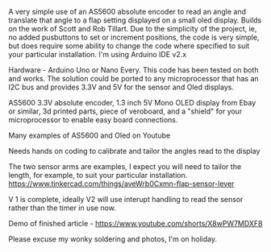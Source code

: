 A very simple use of an AS5600 absolute encoder to read an angle and translate that angle to a flap setting displayed on a small oled display. Builds on the work of Scott and Rob Tillart.
Due to the simplicity of the project, ie, no added pusbuttons to set or increment positions, the code is very simple, but does require some ability to change the code where specified to suit your particular installation. I'm using Arduino IDE v2.x

Hardware - Arduino Uno or Nano Every. This code has been tested on both and works. The solution could be ported to any microprocessor that has an I2C bus and provides 3.3V and 5V for the sensor and Oled displays.

AS5600 3.3V absolute encoder, 1.3 inch 5V Mono OLED display from Ebay or similar, 3d printed parts, piece of veroboard, and a "shield" for your microprocessor to enable easy board connections.

Many examples of AS5600 and Oled on Youtube

Needs hands on coding to calibrate and tailor the angles read to the display

The two sensor arms are examples, I expect you will need to tailor the length, for example, to suit your particular installation.
https://www.tinkercad.com/things/aveWrb0Cxmn-flap-sensor-lever

V 1 is complete, ideally V2 will use interupt handling to read the sensor rather than the timer in use now.

Demo of finished article - https://www.youtube.com/shorts/X8wPW7MDXF8

Please excuse my wonky soldering and photos, I'm on holiday.
